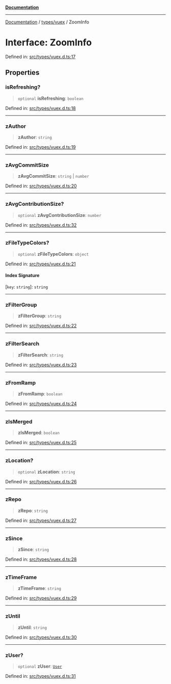 [**Documentation**](../../../README.md)

***

[Documentation](../../../README.md) / [types/vuex](../README.md) / ZoomInfo

# Interface: ZoomInfo

Defined in: [src/types/vuex.d.ts:17](https://github.com/joeng03/RepoSense/blob/3f722058ea4a4c6de9dfb6b764fc6baf0e159e62/frontend/src/types/vuex.d.ts#L17)

## Properties

### isRefreshing?

> `optional` **isRefreshing**: `boolean`

Defined in: [src/types/vuex.d.ts:18](https://github.com/joeng03/RepoSense/blob/3f722058ea4a4c6de9dfb6b764fc6baf0e159e62/frontend/src/types/vuex.d.ts#L18)

***

### zAuthor

> **zAuthor**: `string`

Defined in: [src/types/vuex.d.ts:19](https://github.com/joeng03/RepoSense/blob/3f722058ea4a4c6de9dfb6b764fc6baf0e159e62/frontend/src/types/vuex.d.ts#L19)

***

### zAvgCommitSize

> **zAvgCommitSize**: `string` \| `number`

Defined in: [src/types/vuex.d.ts:20](https://github.com/joeng03/RepoSense/blob/3f722058ea4a4c6de9dfb6b764fc6baf0e159e62/frontend/src/types/vuex.d.ts#L20)

***

### zAvgContributionSize?

> `optional` **zAvgContributionSize**: `number`

Defined in: [src/types/vuex.d.ts:32](https://github.com/joeng03/RepoSense/blob/3f722058ea4a4c6de9dfb6b764fc6baf0e159e62/frontend/src/types/vuex.d.ts#L32)

***

### zFileTypeColors?

> `optional` **zFileTypeColors**: `object`

Defined in: [src/types/vuex.d.ts:21](https://github.com/joeng03/RepoSense/blob/3f722058ea4a4c6de9dfb6b764fc6baf0e159e62/frontend/src/types/vuex.d.ts#L21)

#### Index Signature

\[`key`: `string`\]: `string`

***

### zFilterGroup

> **zFilterGroup**: `string`

Defined in: [src/types/vuex.d.ts:22](https://github.com/joeng03/RepoSense/blob/3f722058ea4a4c6de9dfb6b764fc6baf0e159e62/frontend/src/types/vuex.d.ts#L22)

***

### zFilterSearch

> **zFilterSearch**: `string`

Defined in: [src/types/vuex.d.ts:23](https://github.com/joeng03/RepoSense/blob/3f722058ea4a4c6de9dfb6b764fc6baf0e159e62/frontend/src/types/vuex.d.ts#L23)

***

### zFromRamp

> **zFromRamp**: `boolean`

Defined in: [src/types/vuex.d.ts:24](https://github.com/joeng03/RepoSense/blob/3f722058ea4a4c6de9dfb6b764fc6baf0e159e62/frontend/src/types/vuex.d.ts#L24)

***

### zIsMerged

> **zIsMerged**: `boolean`

Defined in: [src/types/vuex.d.ts:25](https://github.com/joeng03/RepoSense/blob/3f722058ea4a4c6de9dfb6b764fc6baf0e159e62/frontend/src/types/vuex.d.ts#L25)

***

### zLocation?

> `optional` **zLocation**: `string`

Defined in: [src/types/vuex.d.ts:26](https://github.com/joeng03/RepoSense/blob/3f722058ea4a4c6de9dfb6b764fc6baf0e159e62/frontend/src/types/vuex.d.ts#L26)

***

### zRepo

> **zRepo**: `string`

Defined in: [src/types/vuex.d.ts:27](https://github.com/joeng03/RepoSense/blob/3f722058ea4a4c6de9dfb6b764fc6baf0e159e62/frontend/src/types/vuex.d.ts#L27)

***

### zSince

> **zSince**: `string`

Defined in: [src/types/vuex.d.ts:28](https://github.com/joeng03/RepoSense/blob/3f722058ea4a4c6de9dfb6b764fc6baf0e159e62/frontend/src/types/vuex.d.ts#L28)

***

### zTimeFrame

> **zTimeFrame**: `string`

Defined in: [src/types/vuex.d.ts:29](https://github.com/joeng03/RepoSense/blob/3f722058ea4a4c6de9dfb6b764fc6baf0e159e62/frontend/src/types/vuex.d.ts#L29)

***

### zUntil

> **zUntil**: `string`

Defined in: [src/types/vuex.d.ts:30](https://github.com/joeng03/RepoSense/blob/3f722058ea4a4c6de9dfb6b764fc6baf0e159e62/frontend/src/types/vuex.d.ts#L30)

***

### zUser?

> `optional` **zUser**: [`User`](../../types/interfaces/User.md)

Defined in: [src/types/vuex.d.ts:31](https://github.com/joeng03/RepoSense/blob/3f722058ea4a4c6de9dfb6b764fc6baf0e159e62/frontend/src/types/vuex.d.ts#L31)
